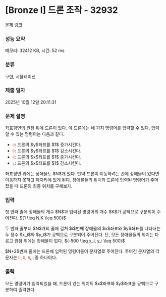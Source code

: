 # [Bronze I] 드론 조작 - 32932 

[문제 링크](https://www.acmicpc.net/problem/32932) 

### 성능 요약

메모리: 32412 KB, 시간: 52 ms

### 분류

구현, 시뮬레이션

### 제출 일자

2025년 10월 12일 20:11:31

### 문제 설명

<p>좌표평면의 원점 위에 드론이 있다. 이 드론에는 네 가지 명령어를 입력할 수 있다. 입력할 수 있는 명령어는 다음과 같다.</p>

<ul>
	<li><span style="color:#e74c3c;"><code>U</code></span>: 드론의 $y$좌표를 $1$ 증가시킨다.</li>
	<li><span style="color:#e74c3c;"><code>D</code></span>: 드론의 $y$좌표를 $1$ 감소시킨다.</li>
	<li><span style="color:#e74c3c;"><code>R</code></span>: 드론의 $x$좌표를 $1$ 증가시킨다.</li>
	<li><span style="color:#e74c3c;"><code>L</code></span>: 드론의 $x$좌표를 $1$ 감소시킨다.</li>
</ul>

<p>좌표평면 위에는 장애물도 $N$개 있다. 만약 드론이 이동하려는 칸에 장애물이 있다면 이동하지 못하고 제자리에 있게 된다. 장애물들의 위치와 드론에 입력된 명령어가 주어졌을 때 드론의 최종 위치를 구해보자.</p>

### 입력 

 <p>첫 번째 줄에 장애물의 개수 $N$과 입력된 명령어의 개수 $K$가 공백으로 구분되어 주어진다. $(1 \leq N,K \leq 500)$</p>

<p>두 번째 줄부터 $N$개의 줄에 걸쳐 $i$번째 장애물의 $x$좌표와 $y$좌표를 나타내는 두 정수 $x_i$와 $y_i$가 공백으로 구분되어 주어진다. 단, 모든 장애물들의 위치는 다르고 원점 위에는 장애물이 없다. $(-500 \leq x_i, y_i \leq 500)$</p>

<p>$N+2$번째 줄에는 드론에 입력된 명령어들이 문자열로 주어진다. 주어진 문자열의 각 문자는 <span style="color:#e74c3c;"><code>U</code></span>, <span style="color:#e74c3c;"><code>D</code></span>, <span style="color:#e74c3c;"><code>R</code></span>, <span style="color:#e74c3c;"><code>L</code></span>중 하나이다.</p>

### 출력 

 <p>모든 명령어가 입력되었을 때, 드론이 있는 위치의 $x$좌표와 $y$좌표를 공백으로 구분하여 출력한다.</p>

